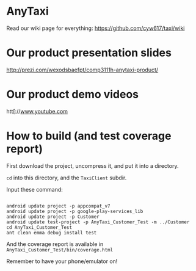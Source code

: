 AnyTaxi
====
Read our wiki page for everything: <url>https://github.com/cyw617/taxi/wiki</url>


Our product presentation slides
===
<url>http://prezi.com/wexodsbaefpt/comp3111h-anytaxi-product/</url>


Our product demo videos
===
<url>htt[://www.youtube.com</url>


How to build (and test coverage report)
===
First download the project, uncompress it, and put it into a directory.

<code>cd</code> into this directory, and the <code>TaxiClient</code> subdir.

Input these command:
<pre><code>
android update project -p appcompat_v7
android update project -p google-play-services_lib
android update project -p Customer
android update test-project -p AnyTaxi_Customer_Test -m ../Customer
cd AnyTaxi_Customer_Test
ant clean emma debug install test
</code></pre>

And the coverage report is available in
<code>AnyTaxi_Customer_Test/bin/coverage.html</code>

Remember to have your phone/emulator on!
